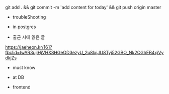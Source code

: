 


git add . && git commit -m 'add content for today' && git push origin master

- troubleShooting


- in postgres


- 출근 시에 읽은 글 

https://jaeheon.kr/161?fbclid=IwAR3ujlHjVHX8HGeOD3ezyU_2u8lxjJU8Tyj52GBO_Nk2CGhEB4xjVydkjZs

- must know 




- at DB 


- frontend


